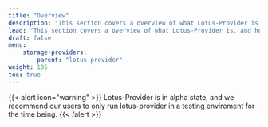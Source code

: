 ```yaml
---
title: "Overview"
description: "This section covers a overview of what Lotus-Provider is, and how it relates to the Lotus-Miner"
lead: "This section covers a overview of what Lotus-Provider is, and how it relates to the Lotus-Miner"
draft: false
menu:
    storage-providers:
        parent: "lotus-provider"
weight: 105
toc: true
---
```


{{< alert icon="warning" >}}
Lotus-Provider is in alpha state, and we recommend our users to only run lotus-provider in a testing enviroment for the time being.
{{< /alert >}}

